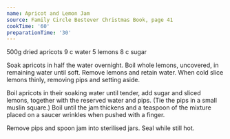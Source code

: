 ```yaml
---
name: Apricot and Lemon Jam
source: Family Circle Bestever Christmas Book, page 41
cookTime: '60'
preparationTime: '30'
---
```


500g dried apricots
9 c water
5 lemons
8 c sugar

Soak apricots in half the water overnight.  Boil whole lemons, uncovered, in remaining water until soft.  Remove lemons and retain water.  When cold slice lemons thinly, removing pips and setting aside.

Boil apricots in their soaking water until tender, add sugar and sliced lemons, together with the reserved water and pips.  (Tie the pips in a small muslin square.)  Boil until the jam thickens and a teaspoon of the mixture placed on a saucer wrinkles when pushed with a finger.

Remove pips and spoon jam into sterilised jars.  Seal while still hot.

